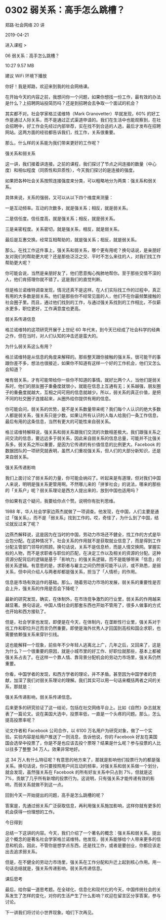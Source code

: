 # 0302 弱关系：高手怎么跳槽？

郑路·社会网络 20 讲

2019-04-21


进入课程 >

06 弱关系：高手怎么跳槽？

10:27 9.57 MB


建议 WiFi 环境下播放

你好！我是郑路，欢迎来到我的社会网络课。

在开始今天的内容之前，我想问你一个问题，如果你想找一份工作，最有效的办法是什么？上招聘网站投简历吗？还是到招聘会去争取一个面试的机会？

其实都不对。社会学家格兰诺维特（Mark Granovetter）早就发现，60% 的好工作是通过人际关系，而不是通过正式渠道申请的。我们在生活中也能观察到，在社会招聘中，好工作会先经过内部举荐，实在找不到合适的人选，最后才发布在招聘网站。这两方面的经验都告诉我们，找工作，关系很重要。

那么，什么样的关系能为我们带来更好的工作呢？

强关系和弱关系

这一讲，我们接着讲连接。之前的课程，我们探讨了节点之间连接的数量（中心度）和相似程度（同质性和异质性），今天我们探讨的是连接的强度。

如果把各种社会关系按照连接强度来分类，可以粗略地分为两类：强关系和弱关系。

具体来说，关系的强弱，又可以从以下四个维度来测量：

一是互动频率。互动的次数多，就是强关系；相反，就是弱关系。

二是信任度。信任度高，就是强关系；相反，就是弱关系。

三是亲密程度。关系密切，就是强关系，相反，就是弱关系。

最后是互惠交换。经常互相帮助的，就是强关系；相反，就是弱关系。

那么，在找工作这件事上，强关系和弱关系，哪个更有用呢？换句话说，是亲朋好友对我们的帮助更大呢？还是那些泛泛之交、平时不怎么来往的人，对我们找工作帮助更大呢？

你可能会说，当然是亲朋好友了，他们愿意掏心掏肺地帮你。至于那些交情不深的人，他们肯搭理你就不错了。这是我们的直觉判断。

但是格兰诺维特调查发现，情况还真不是这样。在人们实际找工作的过程中，真正有用的大多数是弱关系。他们是那些你不经常见面的人，他们不在你最频繁接触的社会圈子里。而且，通过他们找到的工作，与通过强关系找到的工作相比，不仅薪水更多，职位更好，工作满意度也更高。

弱关系传递信息

格兰诺维特的这项研究开展于上世纪 60 年代末，到今天已经成了社会科学的经典之作，但在当时，对人们认知的冲击还是蛮大的。

为什么弱关系这么有用？

格兰诺维特是从信息的角度来解释的。那些整天跟你接触的强关系，很可能干的事跟你差不多，想法也很接近，如果你不知道有这样一个好的工作机会，他们又怎么会知道？

唯有弱关系，才有可能带给你一些你不知道的事情。就好比两个人，当他们是弱关系时，他们的朋友圈子重叠度就很小，就能在信息上互通有无；关系越强，朋友圈子的重叠度就越大，互相之间可用的信息就越少。所以，弱关系的真正价值，是把不同的社交圈子连接起来，从圈外给你提供有用的信息。

你可能会问，弱关系的优势，是不是关系数量带来呢？我们每个人认识的绝大多数人都是弱关系，强关系只是少数。如果让所有认识的人每人给我们一条工作信息，最后有用的这条信息，当然有更大的可能性来自弱关系。

格兰诺维特解释说，强关系和弱关系跟我们交流的次数相差极大。我们跟强关系之间交流的信息，要远远多于弱关系，因此来自弱关系的信息总量，可能并不比强关系多。弱关系之所以重要，是因为它传递的有价值信息的比例更大。Facebook 的数据团队的一项研究就表明，虽然人们重视强关系，但人们的大部分新知识，还是来自弱关系。

强关系传递影响

我们上面讨论了弱关系的力量，你可能会纳闷了。听起来是有道理，但对我们中国人来说，明明是强关系更管用啊。不然哪儿来的「拼爹社会」的说法，哪来的那些的「关系户」呢？弱关系理论是西方人提出来的，放到中国也适用吗？

你如果有这个疑问，我要给你点个赞。说明你有批判思维。

1988 年，华人社会学家边燕杰就做了一项调查。他发现，在中国，人们主要是通过「强关系」，而不是「弱关系」找到工作的。哎，奇怪了，为什么到了中国，结论就反过来了呢？

边燕杰解释说，这是因为在当时的中国，劳动力市场还不健全，找工作的方式是毕业包分配。在这种情况下，社会关系的作用就不是获取就业信息了，而是得到工作分配主管部门领导的照顾。换句话说，关系不是信息桥，而是人情交换网。掌握实权的人物，而不是求职者与职位的匹配，在决定工作以及相关的资源的分配。这种资源分配背后的逻辑是基于「影响力」的强关系逻辑，而不是能够带来「信息」的弱关系逻辑。有意思的是，求职者与雇主之间仍然很可能不认识，或不熟悉，是弱关系，但中间介绍人与两者却都是强关系，担当了「人情桥」的作用。

信息是市场有效运作的基础。那么，随着劳动力市场的发展，弱关系的重要性是否会上升，强关系的作用是否会下降呢？

最新的研究发现，确实，在体制外，在市场竞争激烈的行业里，弱关系的作用越来越显著。换句话说，中国人情社会的那套东西也开始不管用了，很多人做事的方式也开始和西方接轨了。

但是，社会学家也发现，即便是在今天，在体制内，在垄断性行业里，强关系对于找工作和职位升迁而言仍然重要。即使是海外优秀人才回国到高校和国企求职，也需要依赖强关系来穿针引线。

这也能解释一个现象，前些年不少年轻人逃离北上广，几年之后，又回来了，这是为什么？一个很重要的原因，就是小城市里的好工作、好职位就那些，基本上都被强关系占去了。在这样一个靠人情、靠背景分配机会的劳动力市场里，强关系仍然重要。

你看，中国学者的发现，和西方学者的理论，并不矛盾。甚至因为中国学者的贡献，加深了我们对弱关系理论的理解。我们其实可以用一句话来概括两者之间的关系，那就是：

强关系传递影响，弱关系传递信息。

后来更多的研究验证了这一结论，包括在社交网络平台上。比如《自然》杂志就发表了一篇论文。说在美国大选中，投票率低，一直是一个头疼的问题。那么，怎么提高投票率呢？

论文作者和 Facebook 公司合作，以 6100 万名用户为研究对象，做了一个实验。实验内容是给用户推送了一则消息，告诉他说，你的 Facebook 好友在美国国会选举中投票了，你是不是也应该去投个票呀？结果是什么呢？参与投票的人比以往多了整整 34 万人。效果非常地好。

这 34 万人有什么特征呢？有意思的地方来了，那就是影响他们投票行为的都是强关系。换句话说，你只要按照用户间互动的频率，对强关系和弱关系做一个划分，就会发现，虽然强关系在 Facebook 的所有好友关系中只占到 7%，但就是这 7%，贡献了几乎所有新增的投票行为。这说明，只有强关系才能传递有效的影响，而弱关系就做不到这一点。

回到今天一开始提出的问题，高手是怎么跳槽的呢？

答案是，先通过弱关系广泛获取信息，再利用强关系施加影响，这样你就有更多的机会获得一份理想的工作。

今日得到

总结一下这讲的内容。今天，我们介绍了一个著名的概念：强关系和弱关系。提出这个概念的是著名社会学家格兰诺维特。他发现，弱关系能够给个人带来更多的信息和机会。因此，不管你是想学点东西，还是找工作，或者是要创业，你都应该走出去追求弱关系。

但是，在不健全的劳动力市场里，强关系在工作分配和升迁上起到核心作用。用一句话总结就是，强关系传递影响，弱关系传递信息。

课后思考

最后，给你留一道思考题。在全球化、信息化和现代化的今天，中国传统社会的关系发生了怎样的变化，对你的生活产生了什么影响？欢迎在留言区分享答案，参与讨论。

下一讲我们将讨论小世界现象。咱们下次再见。

